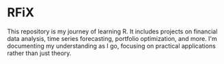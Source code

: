 # RFiX
This repository is my journey of learning R. It includes projects on financial data analysis, time series forecasting, portfolio optimization, and more.   I'm documenting my understanding as I go, focusing on practical applications rather than just theory.  
